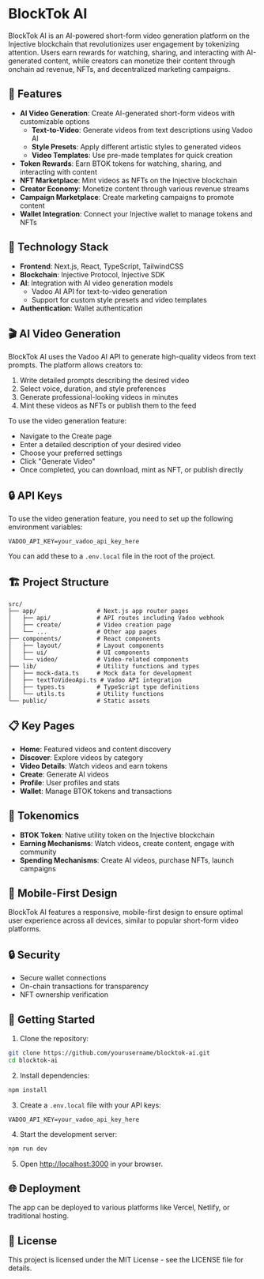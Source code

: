 # BlockTok AI

BlockTok AI is an AI-powered short-form video generation platform on the Injective blockchain that revolutionizes user engagement by tokenizing attention. Users earn rewards for watching, sharing, and interacting with AI-generated content, while creators can monetize their content through onchain ad revenue, NFTs, and decentralized marketing campaigns.

## 🚀 Features

- **AI Video Generation**: Create AI-generated short-form videos with customizable options
  - **Text-to-Video**: Generate videos from text descriptions using Vadoo AI
  - **Style Presets**: Apply different artistic styles to generated videos
  - **Video Templates**: Use pre-made templates for quick creation
- **Token Rewards**: Earn BTOK tokens for watching, sharing, and interacting with content
- **NFT Marketplace**: Mint videos as NFTs on the Injective blockchain
- **Creator Economy**: Monetize content through various revenue streams
- **Campaign Marketplace**: Create marketing campaigns to promote content
- **Wallet Integration**: Connect your Injective wallet to manage tokens and NFTs

## 🔧 Technology Stack

- **Frontend**: Next.js, React, TypeScript, TailwindCSS
- **Blockchain**: Injective Protocol, Injective SDK
- **AI**: Integration with AI video generation models
  - Vadoo AI API for text-to-video generation
  - Support for custom style presets and video templates
- **Authentication**: Wallet authentication

## 🎬 AI Video Generation

BlockTok AI uses the Vadoo AI API to generate high-quality videos from text prompts. The platform allows creators to:

1. Write detailed prompts describing the desired video
2. Select voice, duration, and style preferences
3. Generate professional-looking videos in minutes
4. Mint these videos as NFTs or publish them to the feed

To use the video generation feature:

- Navigate to the Create page
- Enter a detailed description of your desired video
- Choose your preferred settings
- Click "Generate Video"
- Once completed, you can download, mint as NFT, or publish directly

## 🔒 API Keys

To use the video generation feature, you need to set up the following environment variables:

```
VADOO_API_KEY=your_vadoo_api_key_here
```

You can add these to a `.env.local` file in the root of the project.

## 🏗️ Project Structure

```
src/
├── app/                 # Next.js app router pages
│   ├── api/             # API routes including Vadoo webhook
│   ├── create/          # Video creation page
│   └── ...              # Other app pages
├── components/          # React components
│   ├── layout/          # Layout components
│   ├── ui/              # UI components
│   └── video/           # Video-related components
├── lib/                 # Utility functions and types
│   ├── mock-data.ts     # Mock data for development
│   ├── textToVideoApi.ts # Vadoo API integration
│   ├── types.ts         # TypeScript type definitions
│   └── utils.ts         # Utility functions
└── public/              # Static assets
```

## 📋 Key Pages

- **Home**: Featured videos and content discovery
- **Discover**: Explore videos by category
- **Video Details**: Watch videos and earn tokens
- **Create**: Generate AI videos
- **Profile**: User profiles and stats
- **Wallet**: Manage BTOK tokens and transactions

## 🧠 Tokenomics

- **BTOK Token**: Native utility token on the Injective blockchain
- **Earning Mechanisms**: Watch videos, create content, engage with community
- **Spending Mechanisms**: Create AI videos, purchase NFTs, launch campaigns

## 📱 Mobile-First Design

BlockTok AI features a responsive, mobile-first design to ensure optimal user experience across all devices, similar to popular short-form video platforms.

## 🔒 Security

- Secure wallet connections
- On-chain transactions for transparency
- NFT ownership verification

## 🚀 Getting Started

1. Clone the repository:

```bash
git clone https://github.com/yourusername/blocktok-ai.git
cd blocktok-ai
```

2. Install dependencies:

```bash
npm install
```

3. Create a `.env.local` file with your API keys:

```
VADOO_API_KEY=your_vadoo_api_key_here
```

4. Start the development server:

```bash
npm run dev
```

5. Open [http://localhost:3000](http://localhost:3000) in your browser.

## 🌐 Deployment

The app can be deployed to various platforms like Vercel, Netlify, or traditional hosting.

## 📄 License

This project is licensed under the MIT License - see the LICENSE file for details.
